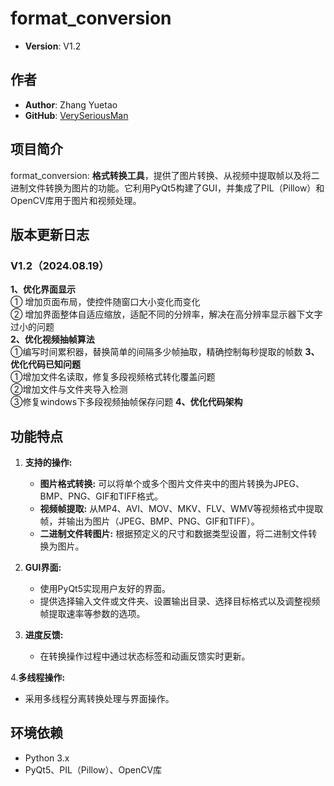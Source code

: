 # format_conversion

- **Version**: V1.2

## 作者

- **Author**: Zhang Yuetao
- **GitHub**: [VerySeriousMan](https://github.com/VerySeriousMan)


## 项目简介

format_conversion: **格式转换工具**，提供了图片转换、从视频中提取帧以及将二进制文件转换为图片的功能。它利用PyQt5构建了GUI，并集成了PIL（Pillow）和OpenCV库用于图片和视频处理。

## 版本更新日志

### V1.2（2024.08.19）
**1、优化界面显示**<br>
① 增加页面布局，使控件随窗口大小变化而变化<br>
② 增加界面整体自适应缩放，适配不同的分辨率，解决在高分辨率显示器下文字过小的问题<br>
**2、优化视频抽帧算法**<br>
①编写时间累积器，替换简单的间隔多少帧抽取，精确控制每秒提取的帧数
**3、优化代码已知问题**<br>
①增加文件名读取，修复多段视频格式转化覆盖问题<br>
②增加文件与文件夹导入检测<br>
③修复windows下多段视频抽帧保存问题
**4、优化代码架构**<br>

## 功能特点
1. **支持的操作:**
   - **图片格式转换:** 可以将单个或多个图片文件夹中的图片转换为JPEG、BMP、PNG、GIF和TIFF格式。
   - **视频帧提取:** 从MP4、AVI、MOV、MKV、FLV、WMV等视频格式中提取帧，并输出为图片（JPEG、BMP、PNG、GIF和TIFF）。
   - **二进制文件转图片:** 根据预定义的尺寸和数据类型设置，将二进制文件转换为图片。

2. **GUI界面:**
   - 使用PyQt5实现用户友好的界面。
   - 提供选择输入文件或文件夹、设置输出目录、选择目标格式以及调整视频帧提取速率等参数的选项。

3. **进度反馈:**
   - 在转换操作过程中通过状态标签和动画反馈实时更新。

4.**多线程操作:**
   - 采用多线程分离转换处理与界面操作。

## 环境依赖
- Python 3.x
- PyQt5、PIL（Pillow）、OpenCV库
